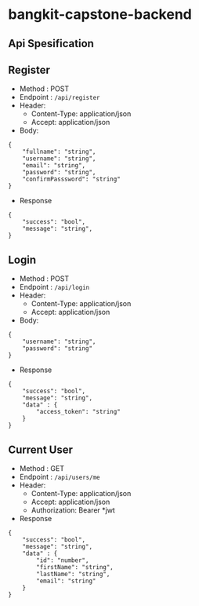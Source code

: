# bangkit-capstone-backend

## **Api Spesification**

## Register

- Method : POST
- Endpoint : `/api/register`
- Header:
  - Content-Type: application/json
  - Accept: application/json
- Body:

```
{
    "fullname": "string",
    "username": "string",
    "email": "string",
    "password": "string",
    "confirmPasssword": "string"
}
```

- Response

```
{
    "success": "bool",
    "message": "string",
}
```

## Login

- Method : POST
- Endpoint : `/api/login`
- Header:
  - Content-Type: application/json
  - Accept: application/json
- Body:

```
{
    "username": "string",
    "password": "string"
}
```

- Response

```
{
    "success": "bool",
    "message": "string",
    "data" : {
        "access_token": "string"
    }
}
```

## Current User

- Method : GET
- Endpoint : `/api/users/me`
- Header:
  - Content-Type: application/json
  - Accept: application/json
  - Authorization: Bearer \*jwt
- Response

```
{
    "success": "bool",
    "message": "string",
    "data" : {
        "id": "number",
        "firstName": "string",
        "lastName": "string",
        "email": "string"
    }
}
```
